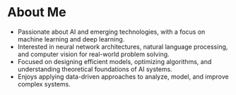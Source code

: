 # About Me
- Passionate about AI and emerging technologies, with a focus on machine learning and deep learning.  
- Interested in neural network architectures, natural language processing, and computer vision for real-world problem solving.  
- Focused on designing efficient models, optimizing algorithms, and understanding theoretical foundations of AI systems.  
- Enjoys applying data-driven approaches to analyze, model, and improve complex systems.
